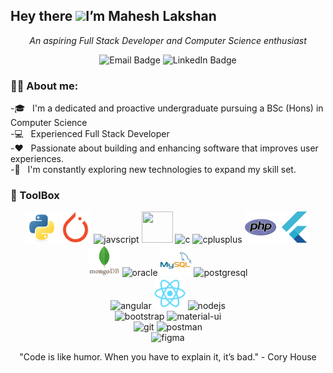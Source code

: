 <h2>Hey there <img src="https://raw.githubusercontent.com/iampavangandhi/iampavangandhi/master/gifs/Hi.gif" height="25px">I’m Mahesh Lakshan </h2>
<p align="center">
  <i>An aspiring Full Stack Developer and Computer Science enthusiast</i>
</p>

<p align="center">
    <!-- email -->
    <a href="mailto:maheshlakshan766@gmail.com" target="_blank" style="text-decoration: none;">
     <img src="https://img.shields.io/badge/-Email-red?style=flat&logo=Gmail&logoColor=white" alt="Email Badge">
    </a><!-- linkedin   
  --><a href="https://www.linkedin.com/in/mahesh-lakshan" target="_blank" style="text-decoration: none;">
     <img src="https://img.shields.io/badge/-LinkedIn-blue?style=flat&logo=Linkedin&logoColor=white" alt="LinkedIn Badge">
    </a>
</p>

<h3 algin="left">👩‍💻 About me: </h3>
-🎓 &nbsp; I'm a dedicated and proactive undergraduate pursuing a BSc (Hons) in Computer Science <br>
-💻 &nbsp; Experienced Full Stack Developer <br>
-❤️ &nbsp; Passionate about building and enhancing software that improves user experiences. <br>
-🔭 &nbsp; I'm constantly exploring new technologies to expand my skill set.

<h3 align="left">🧰 ToolBox</h3>
<p align="center">
  <img src="https://raw.githubusercontent.com/devicons/devicon/master/icons/python/python-original.svg" alt="python" width="50" height="50"/> 
  <img src="https://github.com/devicons/devicon/blob/master/icons/pytorch/pytorch-original.svg" width=50 height=50 alt="pytorch"/>
  <img src="https://github.com/get-icon/geticon/blob/master/icons/javascript.svg" alt="javscript" width=50 height=50 />  
  <img src="https://github.com/get-icon/geticon/blob/master/icons/java.svg" width=50 height=50 al="java"/> 
  <img src="https://github.com/get-icon/geticon/blob/master/icons/c.svg" width=50 height=50 alt="c"/>
  <img src="https://brandslogos.com/wp-content/uploads/thumbs/c-logo-vector.svg" alt="cplusplus" width="50" height="50"/> 
  <img  src="https://raw.githubusercontent.com/devicons/devicon/master/icons/php/php-original.svg" alt="php" width="50" height="50"/> 
  <img  src="https://github.com/devicons/devicon/blob/master/icons/flutter/flutter-original.svg" alt="flutter" width="50" height="50"/> 
</br>

  <img src="https://github.com/devicons/devicon/blob/master/icons/mongodb/mongodb-original-wordmark.svg" width=50 height=50 alt="mongo"/>
  <img src="https://github.com/get-icon/geticon/blob/master/icons/oracle.svg" width=50 height=50 alt="oracle"/>
  <img src="https://github.com/devicons/devicon/blob/master/icons/mysql/mysql-original-wordmark.svg" width=50 height=50 alt="mysql"/>
  <img src="https://github.com/get-icon/geticon/blob/master/icons/postgresql.svg" width=50 height=50 alt="postgresql"/>
  </br>
  <img src="https://github.com/get-icon/geticon/blob/master/icons/angular-icon.svg" width=50 height=50 alt="angular"/>
  <img src="https://raw.githubusercontent.com/devicons/devicon/master/icons/react/react-original.svg" alt="react" width="50" height="50" /> 
  <img src="https://github.com/get-icon/geticon/blob/master/icons/nodejs.svg" width=50 height=50 alt="nodejs"/>
</br>
  <img src="https://github.com/get-icon/geticon/blob/master/icons/bootstrap.svg" width=50 height=50 alt="bootstrap"/>
  <img src="https://github.com/get-icon/geticon/blob/master/icons/material-ui.svg" width=50 height=50 alt="material-ui"/>
</br>  
  <img src="https://avatars.githubusercontent.com/u/18133?s=200&v=4" alt="git" width="50" height="50" />
  <img src="https://www.vectorlogo.zone/logos/getpostman/getpostman-icon.svg" alt="postman" width="50" height="50"/>
</br>  
  <img src="https://www.vectorlogo.zone/logos/figma/figma-icon.svg" alt="figma" width="50" height="50" />
</p>

<!-- <h3 algin="left">&#x1f4c8; My GitHub Stats</h3>

![Anurag's GitHub stats](https://github-readme-stats.vercel.app/api?username=mahe077&show_icons=true&theme=transparent)

![Top Langs](https://github-readme-stats.vercel.app/api/top-langs/?username=mahe077&layout=compact&size_weight=0.5&count_weight=0.5&theme=transparent&hide=css)
-->


<p align="center">
  "Code is like humor. When you have to explain it, it’s bad." - Cory House
</p>

<!--
**Mahe077/Mahe077** is a ✨ _special_ ✨ repository because its `README.md` (this file) appears on your GitHub profile.

Here are some ideas to get you started:

- 🔭 I’m currently working on ...
- 🌱 I’m currently learning ...
- 👯 I’m looking to collaborate on ...
- 🤔 I’m looking for help with ...
- 💬 Ask me about ...
- 📫 How to reach me: ...
- 😄 Pronouns: ...
- ⚡ Fun fact: ...
-->
